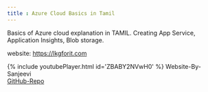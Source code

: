 ```yaml
---
title : Azure Cloud Basics in Tamil
---
```


Basics of Azure cloud explanation in TAMIL.
Creating App Service, Application Insights, Blob storage.

website: https://lkgforit.com



{% include youtubePlayer.html id='ZBABY2NVwH0' %}
Website-By-Sanjeevi <br> <a href='https://github.com/SSanjeevi/videos'>GitHub-Repo</a>